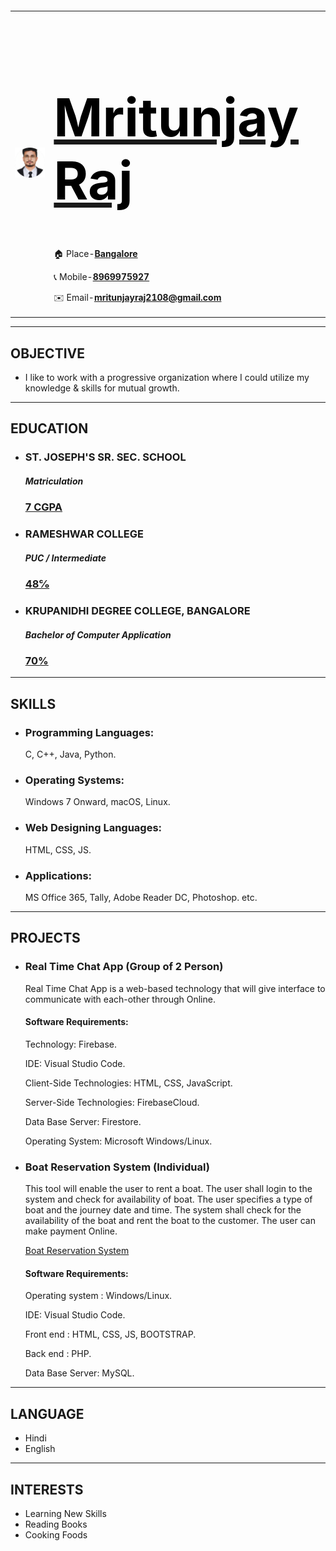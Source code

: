 <html lang="en">

<head>
    <meta charset="UTF-8">
    <title>📑 My Resume</title>
</head>

<body style="margin-top:70px;">
    <table cellspacing="30">
        <tr>
            <td>
                <a href="https://www.linkedin.com/in/mritunjay-raj-18a052231?lipi=urn%3Ali%3Apage%3Ad_flagship3_profile_view_base_contact_details%3BoUl0mp7tS3mO5Sd6SVlI4A%3D%3D"><img src="Assets/Images/200x200.png" alt="Mritunjay's Profile Picture"/></a>
            </td>
            <td>
                <a href="https://www.linkedin.com/in/mritunjay-raj-18a052231?lipi=urn%3Ali%3Apage%3Ad_flagship3_profile_view_base_contact_details%3BsGppSCIfTXSkvxl5ydYQVw%3D%3D"><h1 style="font-size:600%; color:black">Mritunjay Raj</h1></a>
                <p>🏠 Place-<b><a href="https://goo.gl/maps/WBRuBwrYNrgJGRFXA" target="_blank">Bangalore</a></b></p>
                <p>📞 Mobile-<b><a href="tel:+918969975927" target="_blank">8969975927</a></b></p>
                <p>✉️ Email-<b><a href="mailto:mritunjayraj2108@gmail.com" target="_blank">mritunjayraj2108@gmail.com</a></b></p>
            </td>
        </tr>
    </table>
    <hr size="5" color="black">
    <h2>OBJECTIVE</h2>
    <ul>
        <li>I like to work with a progressive organization where I could utilize my knowledge & skills for mutual growth.</li>
    </ul>
    <hr size="5" color="black">
    <h2>EDUCATION</h2>
    <ul>
        <li><h3>ST. JOSEPH'S SR. SEC. SCHOOL</h3></li>
        <h5>Matriculation</h5>
        <a href="10th.html" target="_blank"><h3>7 CGPA</h3></a>
    </ul>
    <ul>
        <li><h3>RAMESHWAR COLLEGE</h3></li>
        <h5>PUC / Intermediate</h5>
        <a href="#" target="_blank"><h3>48℅</h3></a>
    </ul>
    <ul>
        <li><h3>KRUPANIDHI DEGREE COLLEGE, BANGALORE</h3></li>
        <h5>Bachelor of Computer Application</h5>
        <a href="#" target="_blank"><h3>70%</h3></a>
    </ul>
    <hr size="5" color="black">
    <h2>SKILLS</h2>
    <ul>
        <li><h3>Programming Languages:</h3><p>C, C++, Java, Python.</p></li>
        <li><h3>Operating Systems:</h3><p>Windows 7 Onward, macOS, Linux.</p></li>
        <li><h3>Web Designing Languages:</h3><p>HTML, CSS, JS.</p></li>
        <li><h3>Applications:</h3><p>MS Office 365, Tally, Adobe Reader DC, Photoshop. etc.</p></li>
    </ul>
    <hr size="5" color="black">
    <h2>PROJECTS</h2>
    <ul>
        <li><h3>Real Time Chat App (Group of 2 Person)</h3><p>Real Time Chat App is a web-based technology that will give interface to communicate with each-other through Online.</p></li>
        <h4>Software Requirements:</h4>
        <p>Technology: Firebase.</p>
        <p>IDE: Visual Studio Code.</p>
        <p>Client-Side Technologies: HTML, CSS, JavaScript.</p>
        <p>Server-Side Technologies: FirebaseCloud.</p>
        <p>Data Base Server: Firestore.</p>
        <p>Operating System: Microsoft Windows/Linux.</p>
    </ul>
    <ul>
        <li><h3>Boat Reservation System (Individual)</h3><p>This tool will enable the user to rent a boat. The user shall login to the system and check for availability of boat. The user specifies a type of boat
            and the journey date and time. The system shall check for the availability of the boat and rent the boat to the customer. The user can make
            payment Online.</p></li>
        <a href="https://boatreservation.online/" target="_blank">Boat Reservation System</a>
        <h4>Software Requirements:</h4>
        <p>Operating system : Windows/Linux.</p>
        <p>IDE: Visual Studio Code.</p>
        <p>Front end : HTML, CSS, JS, BOOTSTRAP.</p>
        <p>Back end : PHP.</p>
        <p>Data Base Server: MySQL.</p>
    </ul>
    <hr size="5" color="black">
    <h2>LANGUAGE</h2>
    <ul>
        <li>Hindi</li>
        <li>English</li>
    </ul>
    <hr size="5" color="black">
    <h2>INTERESTS</h2>
    <ul>
        <li>Learning New Skills</li>
        <li>Reading Books</li>
        <li>Cooking Foods</li>
    </ul>
</body>

</html>
